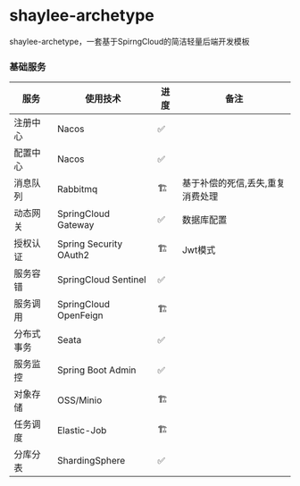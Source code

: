 # shaylee-archetype
shaylee-archetype，一套基于SpirngCloud的简洁轻量后端开发模板

### 基础服务

| 服务       | 使用技术               | 进度 | 备注       |
| ---------- | ---------------------- | ---- | ---------- |
| 注册中心   | Nacos                  | ✅    |            |
| 配置中心   | Nacos                  | ✅    |            |
| 消息队列   | Rabbitmq               | 🏗    | 基于补偿的死信,丢失,重复消费处理 |
| 动态网关   | SpringCloud Gateway    | ✅    | 数据库配置 |
| 授权认证   | Spring Security OAuth2 | 🏗    | Jwt模式    |
| 服务容错   | SpringCloud Sentinel   | ✅    |            |
| 服务调用   | SpringCloud OpenFeign  | 🏗    |            |
| 分布式事务 | Seata                  | ✅    |            |
| 服务监控   | Spring Boot Admin      | ✅    |            |
| 对象存储   | OSS/Minio              | 🏗    |            |
| 任务调度   | Elastic-Job            | 🏗    |            |
| 分库分表   | ShardingSphere         | ✅    |            |